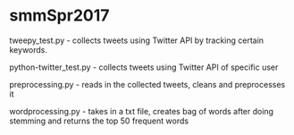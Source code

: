 # smmSpr2017

tweepy_test.py - collects tweets using Twitter API by tracking certain keywords.

python-twitter_test.py - collects tweets using Twitter API of specific user

preprocessing.py - reads in the collected tweets, cleans and preprocesses it

wordprocessing.py - takes in a txt file, creates bag of words after doing stemming and returns the top 50 frequent words
